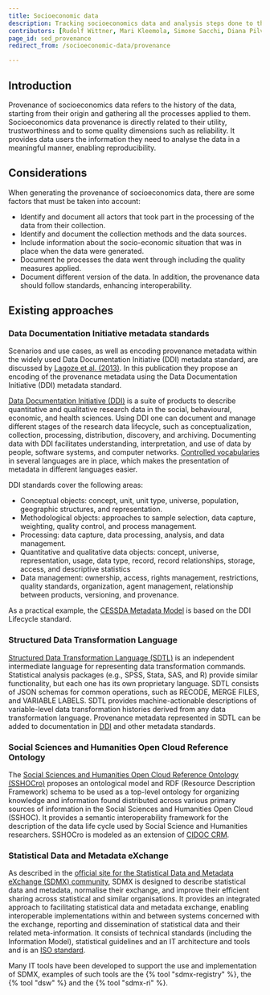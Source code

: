 ```yaml
---
title: Socioeconomic data
description: Tracking socioeconomics data and analysis steps done to them.
contributors: [Rudolf Wittner, Mari Kleemola, Simone Sacchi, Diana Pilvar, Irena Vipavc Brvar, Eva Garcia Alvarez, Robin Navest]
page_id: sed_provenance
redirect_from: /socioeconomic-data/provenance

---
```


## Introduction
Provenance of socioeconomics data refers to the history of the data, starting from their origin and gathering all the processes applied to them. Socioeconomics data provenance is directly related to their utility, trustworthiness and to some quality dimensions such as reliability. It provides data users the information they need to analyse the data in a meaningful manner, enabling reproducibility.

## Considerations
When generating the provenance of socioeconomics data, there are some factors that must be taken into account:
*	Identify and document all actors that took part in the processing of the data from their collection. 
*	Identify and document the collection methods and the data sources.
*	Include information about the socio-economic situation that was in place when the data were generated. 
*	Document he processes the data went through including the quality measures applied.
*	Document different version of the data.
In addition, the provenance data should follow standards, enhancing interoperability.

## Existing approaches
### Data Documentation Initiative metadata standards
Scenarios and use cases, as well as encoding provenance metadata within the widely used Data Documentation Initiative (DDI) metadata standard, are discussed by [Lagoze et al. (2013)](https://doi.org/10.1007/978-3-319-03437-9_13). In this publication they propose an encoding of the provenance metadata using the Data Documentation Initiative (DDI) metadata standard.

[Data Documentation Initiative (DDI)](https://ddialliance.org/products/overview-of-current-products) is a suite of products to describe quantitative and qualitative research data in the social, behavioural, economic, and health sciences. Using DDI one can document and manage different stages of the research data lifecycle, such as conceptualization, collection, processing, distribution, discovery, and archiving. Documenting data with DDI facilitates understanding, interpretation, and use of data by people, software systems, and computer networks. [Controlled vocabularies](https://ddialliance.org/controlled-vocabularies) in several languages are in place, which makes the presentation of metadata in different languages easier.

DDI standards cover the following areas:
* Conceptual objects: concept, unit, unit type, universe, population, geographic structures, and representation.
* Methodological objects: approaches to sample selection, data capture, weighting, quality control, and process management.
* Processing: data capture, data processing, analysis, and data management.
* Quantitative and qualitative data objects: concept, universe, representation, usage, data type, record, record relationships, storage, access, and descriptive statistics
* Data management: ownership, access, rights management, restrictions, quality standards, organization, agent management, relationship between products, versioning, and provenance.

As a practical example, the [CESSDA Metadata Model](https://zenodo.org/doi/10.5281/zenodo.4672413) is based on the DDI Lifecycle standard.

### Structured Data Transformation Language
[Structured Data Transformation Language (SDTL)](https://ddialliance.org/products/sdtl/1.0) is an independent intermediate language for representing data transformation commands. Statistical analysis packages (e.g., SPSS, Stata, SAS, and R) provide similar functionality, but each one has its own proprietary language. SDTL consists of JSON schemas for common operations, such as RECODE, MERGE FILES, and VARIABLE LABELS. SDTL provides machine-actionable descriptions of variable-level data transformation histories derived from any data transformation language. Provenance metadata represented in SDTL can be added to documentation in [DDI](https://ddialliance.org/products/overview-of-current-products) and other metadata standards.

### Social Sciences and Humanities Open Cloud Reference Ontology
The [Social Sciences and Humanities Open Cloud Reference Ontology (SSHOCro)](https://www.sshopencloud.eu/sshocro) proposes an ontological model and RDF (Resource Description Framework) schema to be used as a top-level ontology for organizing knowledge and information found distributed across various primary sources of information in the Social Sciences and Humanities Open Cloud (SSHOC). It provides a semantic interoperability framework for the description of the data life cycle used by Social Science and Humanities researchers. SSHOCro is modeled as an extension of [CIDOC CRM](https://www.cidoc-crm.org/).

### Statistical Data and Metadata eXchange
As described in the [official site for the Statistical Data and Metadata eXchange (SDMX) community](https://sdmx.org/?page_id=2555/), SDMX is designed to describe statistical data and metadata, normalise their exchange, and improve their efficient sharing across statistical and similar organisations. It provides an integrated approach to facilitating statistical data and metadata exchange, enabling interoperable implementations within and between systems concerned with the exchange, reporting and dissemination of statistical data and their related meta-information.
It consists of technical standards (including the Information Model), statistical guidelines and an IT architecture and tools and is an [ISO standard](http://www.iso.org/iso/catalogue_detail.htm?csnumber=52500).

Many IT tools have been developed to support the use and implementation of SDMX, examples of such tools are the {% tool "sdmx-registry" %}, the {% tool "dsw" %} and the {% tool "sdmx-ri" %}.

